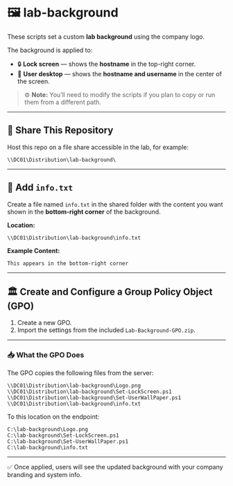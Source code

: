 # 🖼️ lab-background

These scripts set a custom **lab background** using the company logo.

The background is applied to:

- 🔒 **Lock screen** — shows the **hostname** in the top-right corner.
- 👤 **User desktop** — shows the **hostname and username** in the center of the screen.

> ⚙️ **Note:** You’ll need to modify the scripts if you plan to copy or run them from a different path.

---

## 📂 Share This Repository

Host this repo on a file share accessible in the lab, for example:

```
\\DC01\Distribution\lab-background\
```

---

## 📝 Add `info.txt`

Create a file named `info.txt` in the shared folder with the content you want shown in the **bottom-right corner** of the background.

**Location:**

```
\\DC01\Distribution\lab-background\info.txt
```

**Example Content:**

```
This appears in the bottom-right corner
```

---

## 🏛️ Create and Configure a Group Policy Object (GPO)

1. Create a new GPO.
2. Import the settings from the included `Lab-Background-GPO.zip`.

---

### 📥 What the GPO Does

The GPO copies the following files from the server:

```
\\DC01\Distribution\lab-background\Logo.png
\\DC01\Distribution\lab-background\Set-LockScreen.ps1
\\DC01\Distribution\lab-background\Set-UserWallPaper.ps1
\\DC01\Distribution\lab-background\info.txt
```

To this location on the endpoint:

```
C:\lab-background\Logo.png
C:\lab-background\Set-LockScreen.ps1
C:\lab-background\Set-UserWallPaper.ps1
C:\lab-background\info.txt
```

---

✅ Once applied, users will see the updated background with your company branding and system info.

